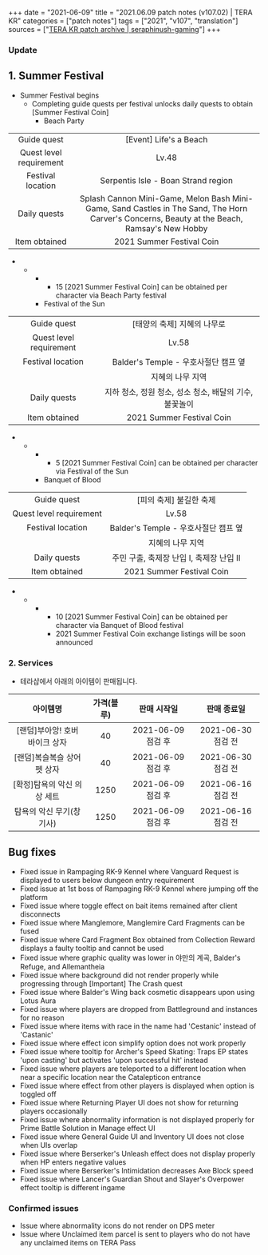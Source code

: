 +++
date = "2021-06-09"
title = "2021.06.09 patch notes (v107.02) | TERA KR"
categories = ["patch notes"]
tags = ["2021", "v107", "translation"]
sources = ["[TERA KR patch archive | seraphinush-gaming](/ko/patch/2021/v107-02)"]
+++

### Update

## **1.** Summer Festival
- Summer Festival begins
  - Completing guide quests per festival unlocks daily quests to obtain [Summer Festival Coin]
    - Beach Party

|||
| :-: | :-: |
| Guide quest | [Event] Life's a Beach |
| Quest level requirement | Lv.48 |
| Festival location | Serpentis Isle - Boan Strand region |
| Daily quests | Splash Cannon Mini-Game, Melon Bash Mini-Game, Sand Castles in The Sand, The Horn Carver's Concerns, Beauty at the Beach, Ramsay's New Hobby |
| Item obtained | 2021 Summer Festival Coin |

- 
  - 
    - 
      - 15 [2021 Summer Festival Coin] can be obtained per character via Beach Party festival
    - Festival of the Sun

|||
| :-: | :-: |
| Guide quest | [태양의 축제] 지혜의 나무로 |
| Quest level requirement | Lv.58 |
| Festival location | Balder's Temple - 우호사절단 캠프 옆 |
|| 지혜의 나무 지역 |
| Daily quests | 지하 청소, 정원 청소, 성소 청소, 배달의 기수, 불꽃놀이 |
| Item obtained | 2021 Summer Festival Coin |

- 
  - 
    - 
      - 5 [2021 Summer Festival Coin] can be obtained per character via Festival of the Sun
    - Banquet of Blood

|||
| :-: | :-: |
| Guide quest | [피의 축제] 불길한 축제 |
| Quest level requirement | Lv.58 |
| Festival location | Balder's Temple - 우호사절단 캠프 옆 |
|| 지혜의 나무 지역 |
| Daily quests | 주민 구출, 축제장 난입 I, 축제장 난입 II |
| Item obtained | 2021 Summer Festival Coin |

- 
  - 
    - 
      - 10 [2021 Summer Festival Coin] can be obtained per character via Banquet of Blood festival
      - 2021 Summer Festival Coin exchange listings will be soon announced

### **2.** Services
- 테라샵에서 아래의 아이템이 판매됩니다.

| 아이템명 | 가격(블루) | 판매 시작일 | 판매 종료일 |
| :-: | :-: | :-: | :-: |
| [랜덤]부아앙! 호버 바이크 상자 | 40 | 2021-06-09 점검 후 | 2021-06-30 점검 전 |
| [랜덤]복슬복슬 상어 펫 상자 | 40 | 2021-06-09 점검 후 | 2021-06-30 점검 전 |
| [확정]탐욕의 악신 의상 세트 | 1250 | 2021-06-09 점검 후 | 2021-06-16 점검 전 |
| 탐욕의 악신 무기(창기사) | 1250 | 2021-06-09 점검 후 | 2021-06-16 점검 전 |

## Bug fixes

- Fixed issue in Rampaging RK-9 Kennel where Vanguard Request is displayed to users below dungeon entry requirement
- Fixed issue at 1st boss of Rampaging RK-9 Kennel where jumping off the platform 
- Fixed issue where toggle effect on bait items remained after client disconnects
- Fixed issue where Manglemore, Manglemire Card Fragments can be fused
- Fixed issue where Card Fragment Box obtained from Collection Reward displays a faulty tooltip and cannot be used
- Fixed issue where graphic quality was lower in 야만의 계곡, Balder's Refuge, and Allemantheia
- Fixed issue where background did not render properly while progressing through [Important] The Crash quest
- Fixed issue where Balder's Wing back cosmetic disappears upon using Lotus Aura
- Fixed issue where players are dropped from Battleground and instances for no reason
- Fixed issue where items with race in the name had 'Cestanic' instead of 'Castanic'
- Fixed issue where effect icon simplify option does not work properly
- Fixed issue where tooltip for Archer's Speed Skating: Traps EP states 'upon casting' but activates 'upon successful hit' instead
- Fixed issue where players are teleported to a different location when near a specific location near the Catalepticon entrance
- Fixed issue where effect from other players is displayed when option is toggled off
- Fixed issue where Returning Player UI does not show for returning players occasionally
- Fixed issue where abnormality information is not displayed properly for Prime Battle Solution in Manage effect UI
- Fixed issue where General Guide UI and Inventory UI does not close when UIs overlap
- Fixed issue where Berserker's Unleash effect does not display properly when HP enters negative values
- Fixed issue where Berserker's Intimidation decreases Axe Block speed
- Fixed issue where Lancer's Guardian Shout and Slayer's Overpower effect tooltip is different ingame

### Confirmed issues
- Issue where abnormality icons do not render on DPS meter
- Issue where Unclaimed item parcel is sent to players who do not have any unclaimed items on TERA Pass
